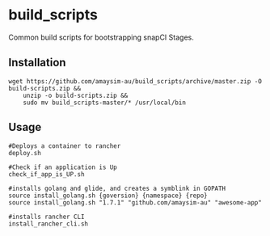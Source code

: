 # build_scripts

Common build scripts for bootstrapping snapCI Stages.

## Installation

	wget https://github.com/amaysim-au/build_scripts/archive/master.zip -O build-scripts.zip && 
		unzip -o build-scripts.zip && 
		sudo mv build_scripts-master/* /usr/local/bin

## Usage

	#Deploys a container to rancher
    deploy.sh 

    #Check if an application is Up
    check_if_app_is_UP.sh

    #installs golang and glide, and creates a symblink in GOPATH
    source install_golang.sh {goversion} {namespace} {repo}
    source install_golang.sh "1.7.1" "github.com/amaysim-au" "awesome-app"

    #installs rancher CLI
    install_rancher_cli.sh